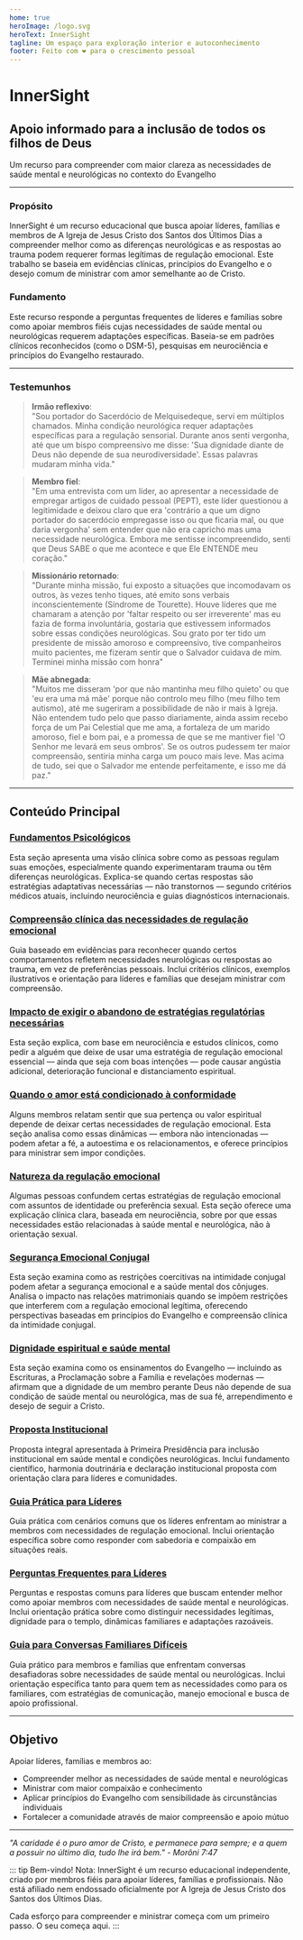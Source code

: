 ```yaml
---
home: true
heroImage: /logo.svg
heroText: InnerSight
tagline: Um espaço para exploração interior e autoconhecimento
footer: Feito com ❤️ para o crescimento pessoal
---
```

<!--conteúdo -->

<!--<ContenidoActualPt />-->

# InnerSight  
## Apoio informado para a inclusão de todos os filhos de Deus  

Um recurso para compreender com maior clareza as necessidades de saúde mental e neurológicas no contexto do Evangelho

---

### Propósito

InnerSight é um recurso educacional que busca apoiar líderes, famílias e membros de A Igreja de Jesus Cristo dos Santos dos Últimos Dias a compreender melhor como as diferenças neurológicas e as respostas ao trauma podem requerer formas legítimas de regulação emocional. Este trabalho se baseia em evidências clínicas, princípios do Evangelho e o desejo comum de ministrar com amor semelhante ao de Cristo.

### Fundamento

Este recurso responde a perguntas frequentes de líderes e famílias sobre como apoiar membros fiéis cujas necessidades de saúde mental ou neurológicas requerem adaptações específicas. Baseia-se em padrões clínicos reconhecidos (como o DSM-5), pesquisas em neurociência e princípios do Evangelho restaurado.

---

### Testemunhos

> **Irmão reflexivo**: \
> "Sou portador do Sacerdócio de Melquisedeque, servi em múltiplos chamados. Minha condição neurológica requer adaptações específicas para a regulação sensorial. Durante anos senti vergonha, até que um bispo compreensivo me disse: 'Sua dignidade diante de Deus não depende de sua neurodiversidade'. Essas palavras mudaram minha vida."

> **Membro fiel**: \
> "Em uma entrevista com um líder, ao apresentar a necessidade de empregar artigos de cuidado pessoal (PEPT), este líder questionou a legitimidade e deixou claro que era 'contrário a que um digno portador do sacerdócio empregasse isso ou que ficaria mal, ou que daria vergonha' sem entender que não era capricho mas uma necessidade neurológica. Embora me sentisse incompreendido, senti que Deus SABE o que me acontece e que Ele ENTENDE meu coração."

> **Missionário retornado**: \
> "Durante minha missão, fui exposto a situações que incomodavam os outros, às vezes tenho tiques, até emito sons verbais inconscientemente (Síndrome de Tourette). Houve líderes que me chamaram a atenção por 'faltar respeito ou ser irreverente' mas eu fazia de forma involuntária, gostaria que estivessem informados sobre essas condições neurológicas. Sou grato por ter tido um presidente de missão amoroso e compreensivo, tive companheiros muito pacientes, me fizeram sentir que o Salvador cuidava de mim. Terminei minha missão com honra"

> **Mãe abnegada**: \
> "Muitos me disseram 'por que não mantinha meu filho quieto' ou que 'eu era uma má mãe' porque não controlo meu filho (meu filho tem autismo), até me sugeriram a possibilidade de não ir mais à Igreja. Não entendem tudo pelo que passo diariamente, ainda assim recebo força de um Pai Celestial que me ama, a fortaleza de um marido amoroso, fiel e bom pai, e a promessa de que se me mantiver fiel 'O Senhor me levará em seus ombros'. Se os outros pudessem ter maior compreensão, sentiria minha carga um pouco mais leve. Mas acima de tudo, sei que o Salvador me entende perfeitamente, e isso me dá paz."

---

## Conteúdo Principal

### [Fundamentos Psicológicos](/InnerSight/pt/analisis_psicologico_apropiado_v2)
Esta seção apresenta uma visão clínica sobre como as pessoas regulam suas emoções, especialmente quando experimentaram trauma ou têm diferenças neurológicas. Explica-se quando certas respostas são estratégias adaptativas necessárias — não transtornos — segundo critérios médicos atuais, incluindo neurociência e guias diagnósticos internacionais.

### [Compreensão clínica das necessidades de regulação emocional](/InnerSight/pt/fundamento_cientifico_validacion)
Guia baseado em evidências para reconhecer quando certos comportamentos refletem necessidades neurológicas ou respostas ao trauma, em vez de preferências pessoais. Inclui critérios clínicos, exemplos ilustrativos e orientação para líderes e famílias que desejam ministrar com compreensão.

### [Impacto de exigir o abandono de estratégias regulatórias necessárias](/InnerSight/pt/efectos_de_restricciones_coercitiva)
Esta seção explica, com base em neurociência e estudos clínicos, como pedir a alguém que deixe de usar uma estratégia de regulação emocional essencial — ainda que seja com boas intenções — pode causar angústia adicional, deterioração funcional e distanciamento espiritual.

### [Quando o amor está condicionado à conformidade](/InnerSight/pt/chantaje_emocional)
Alguns membros relatam sentir que sua pertença ou valor espiritual depende de deixar certas necessidades de regulação emocional. Esta seção analisa como essas dinâmicas — embora não intencionadas — podem afetar a fé, a autoestima e os relacionamentos, e oferece princípios para ministrar sem impor condições.

### [Natureza da regulação emocional](/InnerSight/pt/Natureza_da_Regulacao_Emocional)
Algumas pessoas confundem certas estratégias de regulação emocional com assuntos de identidade ou preferência sexual. Esta seção oferece uma explicação clínica clara, baseada em neurociência, sobre por que essas necessidades estão relacionadas à saúde mental e neurológica, não à orientação sexual.

### [Segurança Emocional Conjugal](/InnerSight/pt/Seguranca_Emocional_Conjugal)
Esta seção examina como as restrições coercitivas na intimidade conjugal podem afetar a segurança emocional e a saúde mental dos cônjuges. Analisa o impacto nas relações matrimoniais quando se impõem restrições que interferem com a regulação emocional legítima, oferecendo perspectivas baseadas em princípios do Evangelho e compreensão clínica da intimidade conjugal.

### [Dignidade espiritual e saúde mental](/InnerSight/pt/sacerdocio_salud_mental_apropiado_v5)  
Esta seção examina como os ensinamentos do Evangelho — incluindo as Escrituras, a Proclamação sobre a Família e revelações modernas — afirmam que a dignidade de um membro perante Deus não depende de sua condição de saúde mental ou neurológica, mas de sua fé, arrependimento e desejo de seguir a Cristo.

### [Proposta Institucional](/InnerSight/pt/propuesta_v1_esp)
Proposta integral apresentada à Primeira Presidência para inclusão institucional em saúde mental e condições neurológicas. Inclui fundamento científico, harmonia doutrinária e declaração institucional proposta com orientação clara para líderes e comunidades.

### [Guia Prática para Líderes](/InnerSight/pt/Guia_Pratica_Lideres)
Guia prática com cenários comuns que os líderes enfrentam ao ministrar a membros com necessidades de regulação emocional. Inclui orientação específica sobre como responder com sabedoria e compaixão em situações reais.

### [Perguntas Frequentes para Líderes](/InnerSight/pt/PreguntasFrecuentes)
Perguntas e respostas comuns para líderes que buscam entender melhor como apoiar membros com necessidades de saúde mental e neurológicas. Inclui orientação prática sobre como distinguir necessidades legítimas, dignidade para o templo, dinâmicas familiares e adaptações razoáveis.

### [Guia para Conversas Familiares Difíceis](/InnerSight/pt/Guia_conversacion)
Guia prático para membros e famílias que enfrentam conversas desafiadoras sobre necessidades de saúde mental ou neurológicas. Inclui orientação específica tanto para quem tem as necessidades como para os familiares, com estratégias de comunicação, manejo emocional e busca de apoio profissional.

---

## Objetivo

Apoiar líderes, famílias e membros ao:

- Compreender melhor as necessidades de saúde mental e neurológicas
- Ministrar com maior compaixão e conhecimento
- Aplicar princípios do Evangelho com sensibilidade às circunstâncias individuais
- Fortalecer a comunidade através de maior compreensão e apoio mútuo

---

*"A caridade é o puro amor de Cristo, e permanece para sempre; e a quem a possuir no último dia, tudo lhe irá bem." - Morôni 7:47*

::: tip Bem-vindo!
Nota: InnerSight é um recurso educacional independente, criado por membros fiéis para apoiar líderes, famílias e profissionais. Não está afiliado nem endossado oficialmente por A Igreja de Jesus Cristo dos Santos dos Últimos Dias.

Cada esforço para compreender e ministrar começa com um primeiro passo. O seu começa aqui.
:::
